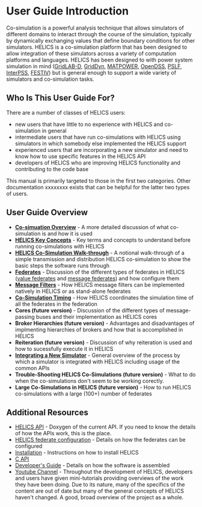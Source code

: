 # User Guide Introduction #


Co-simulation is a powerful analysis technique that allows simulators of different domains to interact through the course of the simulation, typically by dynamically exchanging values that define boundary conditions for other simulators. HELICS is a co-simulation platform that has been designed to allow integration of these simulators across a variety of computation platforms and languages. HELICS has been designed to with power system simulation in mind ([GridLAB-D](https://github.com/gridlab-d/gridlab-d), [GridDyn](https://github.com/LLNL/GridDyn), [MATPOWER](https://github.com/GMLC-TDC/MATPOWER-wrapper), [OpenDSS](xxxxxxx), [PSLF](https://github.com/GMLC-TDC/PSLF-wrapper), [InterPSS](https://github.com/InterPSS-Project/ipss-common), [FESTIV](xxxxxxx)) but is general enough to support a wide variety of simulators and co-simulation tasks.

## Who Is This User Guide For? ##
There are a number of classes of HELICS users: 

* new users that have little to no experience with HELICS and co-simulation in general
* intermediate users that have run co-simulations with HELICS using simulators in which somebody else implemented the HELICS support
* experienced users that are incorporating a new simulator and need to know how to use specific features in the HELICS API
* developers of HELICS who are improving HELICS functionality and contributing to the code base

This manual is primarily targeted to those in the first two categories. Other documentation xxxxxxxx exists that can be helpful for the latter two types of users.

## User Guide Overview ##


* [**Co-simuation Overview**](./co-simulation_overview.md) - A more detailed discussion of what co-simulation is and how it is used
* [**HELICS Key Concepts**](./helics_key_concepts) - Key terms and concepts to understand before running co-simulations with HELICS
* [**HELICS Co-Simulation Walk-through**](./helics_co-sim_sequence.md) - A notional walk-through of a simple transmission and distribution HELICS co-simulation to show the basic steps the software runs through
* [**Federates**](./federates.md) - Discussion of the different types of federates in HELICS ([value federates](./value_federates.md) and [message federates](./message_federates.md)) and how configure them
* [**Message Filters**](./filters) - How HELICS message filters can be implemented natively in HELICS or as stand-alone federates
* [**Co-Simulation Timing**](./timing.md) - How HELICS coordinates the simulation time of all the federates in the federation
* **Cores (future version)** - Discussion of the different types of message-passing buses and their implementation as HELICS cores
* **Broker Hierarchies (future version)** - Advantages and disadvantages of implmenting hierarchies of brokers and how that is accomplished in HELICS
* **Reiteration (future version)** - Discussion of why reiteration is used and how to sucessfully execute it in HELICS
* [**Integrating a New Simulator**](./simulator_integration.md) - General overview of the process by which a simulator is integrated with HELICS including usage of the common APIs
*  **Trouble-Shooting HELICS Co-Simulations (future version)** - What to do when the co-simulations don't seem to be working corectly.
* **Large Co-Simulations in HELICS (future version)** - How to run HELICS co-simulations with a large (100+) number of federates

## Additional Resources ##
* [HELICS API](https://gmlc-tdc.github.io/HELICS-src/doxygen/) - Doxygen of the current API. If you need to know the details of how the APIs work, this is the place.
* [HELICS federate configuration](https://gmlc-tdc.github.io/HELICS-src/developer-guide/index.html) - Details on how the federates can be configured
* [Installation](https://gmlc-tdc.github.io/HELICS-src/installation/index.html) -  Instructions on how to install HELICS
* [C API](https://gmlc-tdc.github.io/HELICS-src/c-api-reference/index.html)
* [Developer's Guide](https://gmlc-tdc.github.io/HELICS-src/developer-guide/index.html) - Details on how the software is assembled
* [Youtube Channel](https://www.youtube.com/channel/UCPa81c4BVXEYXt2EShTzbcg/featured) - Throughout the development of HELICS, developers and users have given mini-tutorials providing overviews of the work they have been doing. Due to its nature, many of the specifics of the content are out of date but many of the general concepts of HELICS haven't changed. A good, broad overview of the project as a whole.